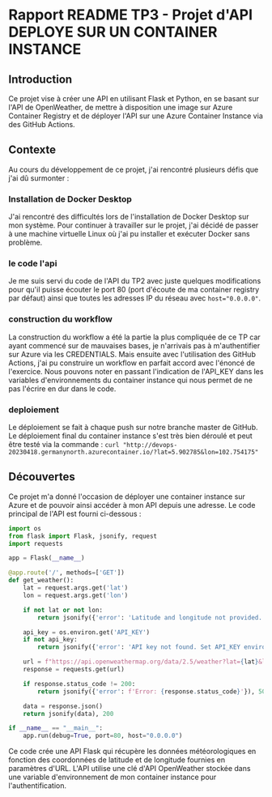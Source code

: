 # Rapport README TP3 - Projet d'API DEPLOYE SUR UN CONTAINER INSTANCE

## Introduction
Ce projet vise à créer une API en utilisant Flask et Python, en se basant sur l'API de OpenWeather, de mettre à disposition une image sur Azure Container Registry et de déployer l'API sur une Azure Container Instance via des GitHub Actions.

## Contexte
Au cours du développement de ce projet, j'ai rencontré plusieurs défis que j'ai dû surmonter :

### Installation de Docker Desktop
J'ai rencontré des difficultés lors de l'installation de Docker Desktop sur mon système. Pour continuer à travailler sur le projet, j'ai décidé de passer à une machine virtuelle Linux où j'ai pu installer et exécuter Docker sans problème.

### le code l'api
Je me suis servi du code de l'API du TP2 avec juste quelques modifications pour qu'il puisse écouter le port 80 (port d'écoute de ma container registry par défaut) ainsi que toutes les adresses IP du réseau avec ```host="0.0.0.0"```.

### construction du workflow
La construction du workflow a été la partie la plus compliquée de ce TP car ayant commencé sur de mauvaises bases, je n'arrivais pas à m'authentifier sur Azure via les CREDENTIALS. Mais ensuite avec l'utilisation des GitHub Actions, j'ai pu construire un workflow en parfait accord avec l'énoncé de l'exercice. Nous pouvons noter en passant l'indication de l'API_KEY dans les variables d'environnements du container instance qui nous permet de ne pas l'écrire en dur dans le code.

### deploiement
Le déploiement se fait à chaque push sur notre branche master de GitHub. Le déploiement final du container instance s'est très bien déroulé et peut être testé via la commande : ```curl "http://devops-20230418.germanynorth.azurecontainer.io/?lat=5.902785&lon=102.754175" ```

## Découvertes
Ce projet m'a donné l'occasion de déployer une container instance sur Azure et de pouvoir ainsi accéder à mon API depuis une adresse. Le code principal de l'API est fourni ci-dessous :

```python
import os
from flask import Flask, jsonify, request
import requests

app = Flask(__name__)

@app.route('/', methods=['GET'])
def get_weather():
    lat = request.args.get('lat')
    lon = request.args.get('lon')

    if not lat or not lon:
        return jsonify({'error': 'Latitude and longitude not provided.'}), 400

    api_key = os.environ.get('API_KEY')
    if not api_key:
        return jsonify({'error': 'API key not found. Set API_KEY environment variable.'}), 500

    url = f"https://api.openweathermap.org/data/2.5/weather?lat={lat}&lon={lon}&appid={api_key}"
    response = requests.get(url)

    if response.status_code != 200:
        return jsonify({'error': f'Error: {response.status_code}'}), 500

    data = response.json()
    return jsonify(data), 200

if __name__ == "__main__":
    app.run(debug=True, port=80, host="0.0.0.0")

```
Ce code crée une API Flask qui récupère les données météorologiques en fonction des coordonnées de latitude et de longitude fournies en paramètres d'URL. L'API utilise une clé d'API OpenWeather stockée dans une variable d'environnement de mon container instance pour l'authentification.